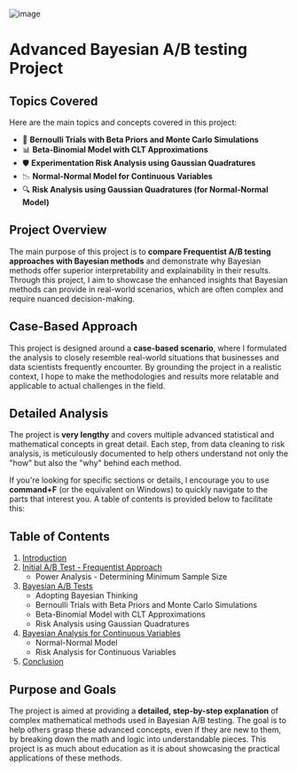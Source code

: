 ![image](https://github.com/user-attachments/assets/e63c77cb-4abf-4491-832d-7b6845020ad3)

# Advanced Bayesian A/B testing Project

## Topics Covered

Here are the main topics and concepts covered in this project:

- 🧮 **Bernoulli Trials with Beta Priors and Monte Carlo Simulations**
- 📊 **Beta-Binomial Model with CLT Approximations**
- 🛡️ **Experimentation Risk Analysis using Gaussian Quadratures**
- 📉 **Normal-Normal Model for Continuous Variables**
- 🔍 **Risk Analysis using Gaussian Quadratures (for Normal-Normal Model)**


## Project Overview

The main purpose of this project is to **compare Frequentist A/B testing approaches with Bayesian methods** and demonstrate why Bayesian methods offer superior interpretability and explainability in their results. Through this project, I aim to showcase the enhanced insights that Bayesian methods can provide in real-world scenarios, which are often complex and require nuanced decision-making.

## Case-Based Approach

This project is designed around a **case-based scenario**, where I formulated the analysis to closely resemble real-world situations that businesses and data scientists frequently encounter. By grounding the project in a realistic context, I hope to make the methodologies and results more relatable and applicable to actual challenges in the field.

## Detailed Analysis

The project is **very lengthy** and covers multiple advanced statistical and mathematical concepts in great detail. Each step, from data cleaning to risk analysis, is meticulously documented to help others understand not only the "how" but also the "why" behind each method. 

If you're looking for specific sections or details, I encourage you to use **command+F** (or the equivalent on Windows) to quickly navigate to the parts that interest you. A table of contents is provided below to facilitate this:

## Table of Contents

1. [Introduction](#introduction)
2. [Initial A/B Test - Frequentist Approach](#frequentist-approach)
   - Power Analysis - Determining Minimum Sample Size
3. [Bayesian A/B Tests](#bayesian-ab-tests)
   - Adopting Bayesian Thinking
   - Bernoulli Trials with Beta Priors and Monte Carlo Simulations
   - Beta-Binomial Model with CLT Approximations
   - Risk Analysis using Gaussian Quadratures
5. [Bayesian Analysis for Continuous Variables](#bayesian-analysis-for-continuous-variables)
   - Normal-Normal Model
   - Risk Analysis for Continuous Variables
6. [Conclusion](#conclusion)


## Purpose and Goals

The project is aimed at providing a **detailed, step-by-step explanation** of complex mathematical methods used in Bayesian A/B testing. The goal is to help others grasp these advanced concepts, even if they are new to them, by breaking down the math and logic into understandable pieces. This project is as much about education as it is about showcasing the practical applications of these methods.
